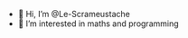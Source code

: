 - 👋 Hi, I’m @Le-Scrameustache
- 👀 I’m interested in maths and programming

<!---
Le-Scrameustache/Le-Scrameustache is a ✨ special ✨ repository because its `README.md` (this file) appears on your GitHub profile.
You can click the Preview link to take a look at your changes.
--->
